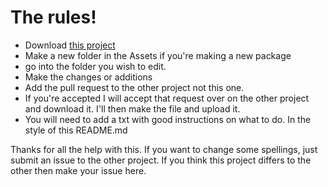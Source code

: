# The rules!

- Download [this project](https://github.com/crabcrabcam/Unity-Importables-Project)
- Make a new folder in the Assets if you're making a new package
- go into the folder you wish to edit.
- Make the changes or additions
- Add the pull request to the other project not this one.
- If you're accepted I will accept that request over on the other project and download it. I'll then make the file and upload it. 
- You will need to add a txt with good instructions on what to do. In the style of this README.md

Thanks for all the help with this. If you want to change some spellings, just submit an issue to the other project. If you think this project differs to the other then make your issue here.
